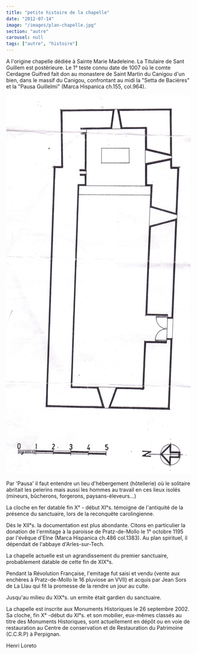 ```yaml
---
title: "petite histoire de la chapelle"
date: "2012-07-14"
image: "/images/plan-chapelle.jpg"
section: "autre"
carousel: null
tags: ["autre", "histoire"]
---
```


A l'origine chapelle dédiée à Sainte Marie Madeleine. La Titulaire de Sant Guillem est postérieure. Le 1° teste connu date de 1007 où le comte Cerdagne Guifred fait don au monastere de Saint Martin du Canigou d'un bien, dans le massif du Canigou, confrontant au midi la "Setta de Bacières" et la "Pausa Guillelmi" (Marca Hispanica ch.155, col.964).

<img
    alt="plan de la chapelle"
    src="/images/plan-chapelle.jpg"
    class="article-img-float-left" 
    />

Par 'Pausa' il faut entendre un lieu d'hébergement (hôtellerie) où le solitaire abritait les pelerins mais aussi les hommes au travail en ces lieux isolés (mineurs, bûcherons, forgerons, paysans-éleveurs...)

La cloche en fer datable fin X° - début XI°s. témoigne de l'antiquité de la présence du sanctuaire, lors de la reconquête carolingienne.

Dès le XII°s. la documentation est plus abondante. Citons en particulier la donation de l'ermitage à la paroisse de Pratz-de-Mollo le 1° octobre 1195 par l'évêque d'Elne (Marca Hispanica ch.486 col.1383). Au plan spirituel, il dépendait de l'abbaye d'Arles-sur-Tech.

La chapelle actuelle est un agrandissement du premier sanctuaire, probablement datable de cette fin de XIX°s.

Pendant la Révolution Française, l'emitage fut saisi et vendu (vente aux enchères à Pratz-de-Mollo le 16 pluviose an VVII) et acquis par Jean Sors de La Llau qui fit la promesse de la rendre un jour au culte.

Jusqu'au milieu du XIX°s. un ermite était gardien du sanctuaire.

La chapelle est inscrite aux Monuments Historiques le 26 septembre 2002.
Sa cloche, fin X° -début du XI°s. et son mobilier, eux-mêmes classés au titre des Monuments Historiques, sont actuellement en dépôt ou en voie de restauration au Centre de conservation et de Restauration du Patrimoine (C.C.R.P) à Perpignan.

Henri Loreto
